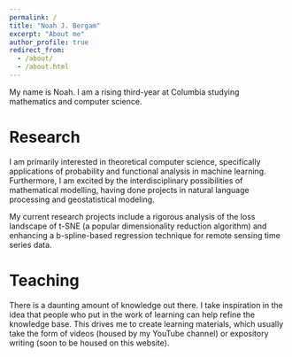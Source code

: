 ```yaml
---
permalink: /
title: "Noah J. Bergam"
excerpt: "About me"
author_profile: true
redirect_from: 
  - /about/
  - /about.html
---
```


My name is Noah. I am a rising third-year at Columbia studying mathematics and computer science. 

Research
======
I am primarily interested in theoretical computer science, specifically applications of probability and functional analysis in machine learning. Furthermore, I am excited by the interdisciplinary possibilities of mathematical modelling, having done projects in natural language processing and geostatistical modeling. 

My current research projects include a rigorous analysis of the loss landscape of t-SNE (a popular dimensionality reduction algorithm) and enhancing a b-spline-based regression technique for remote sensing time series data. 


Teaching
======
There is a daunting amount of knowledge out there. I take inspiration in the idea that people who put in the work of learning can help refine the knowledge base. This drives me to create learning materials, which usually take the form of videos (housed by my YouTube channel) or expository writing (soon to be housed on this website). 
